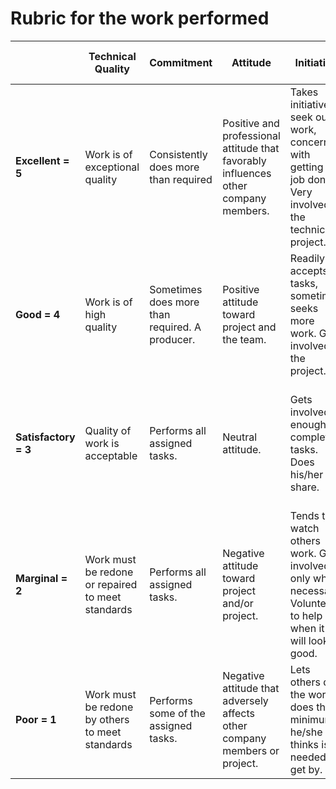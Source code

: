 # Rubric for the work performed

| | Technical Quality | Commitment | Attitude | Initiative | Management of Resources | Communication |
|-|-------------------|------------|----------|------------|-------------------------|---------------|
| **Excellent = 5**     | Work is of exceptional quality                         | Consistently does more than required        | Positive and professional attitude that favorably influences other company members. | Takes initiative to seek out work, concerned with getting the job done. Very involved in the technical project. | Uses time effectively in and out of group and works to get others to do the same. All tasks completed on or ahead of schedule. | Very effective within the group and to reviewers.   |
| **Good = 4**          | Work is of high quality                                 | Sometimes does more than required. A producer. | Positive attitude toward project and the team.                              | Readily accepts tasks, sometimes seeks more work. Gets involved in the project.  | Uses time effectively in and of group. Completes all tasks on time.                                        | Usually effective.                                  |
| **Satisfactory = 3**  | Quality of work is acceptable                           | Performs all assigned tasks.               | Neutral attitude.                                                        | Gets involved enough to complete tasks. Does his/her share.                        | Wastes some time in group, but works hard when a deadline is near. Most tasks completed on time.       | Generally gets the point across. Tries to improve in weak areas. |
| **Marginal = 2**      | Work must be redone or repaired to meet standards       | Performs all assigned tasks.               | Negative attitude toward project and/or project.                          | Tends to watch others work. Gets involved only when necessary. Volunteers to help when it will look good. | Wastes most of group time. Seldom seen doing productive work. Some tasks completed late. | Skills ineffective. Makes an effort to improve. |
| **Poor = 1**          | Work must be redone by others to meet standards         | Performs some of the assigned tasks.       | Negative attitude that adversely affects other company members or project. | Lets others do the work; does the minimum he/she thinks is needed to get by.     | Does little useful work in group or out. Wastes his/her time and others. Work is constantly late. | Skills ineffective. Makes little or no effort to improve. |


